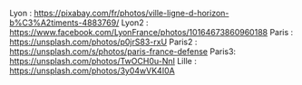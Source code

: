 Lyon : https://pixabay.com/fr/photos/ville-ligne-d-horizon-b%C3%A2timents-4883769/
Lyon2 :  https://www.facebook.com/LyonFrance/photos/10164673860960188
Paris :  https://unsplash.com/photos/p0jrS83-rxU
Paris2 : https://unsplash.com/s/photos/paris-france-defense
Paris3: https://unsplash.com/photos/TwOCH0u-NnI
Lille : https://unsplash.com/photos/3y04wVK4I0A
